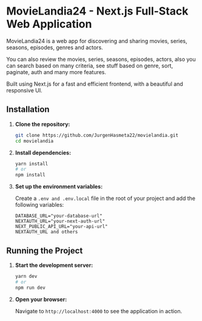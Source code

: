 # MovieLandia24 - Next.js Full-Stack Web Application

MovieLandia24 is a web app for discovering and sharing movies, series, seasons, episodes, genres and actors.

You can also review the movies, series, seasons, episodes, actors, also you can search based on many criteria, see stuff based on genre, sort, paginate, auth and many more features.

Built using Next.js for a fast and efficient frontend, with a beautiful and responsive UI.

## Installation

1. **Clone the repository:**

    ```bash
    git clone https://github.com/JurgenHasmeta22/movielandia.git
    cd movielandia
    ```

2. **Install dependencies:**

    ```bash
    yarn install
    # or
    npm install
    ```

3. **Set up the environment variables:**

    Create a `.env and .env.local` file in the root of your project and add the following variables:

    ```plaintext
    DATABASE_URL="your-database-url"
    NEXTAUTH_URL="your-next-auth-url"
    NEXT_PUBLIC_API_URL="your-api-url"
    NEXTAUTH_URL and others
    ```

## Running the Project

1. **Start the development server:**

    ```bash
    yarn dev
    # or
    npm run dev
    ```

2. **Open your browser:**

    Navigate to `http://localhost:4000` to see the application in action.
